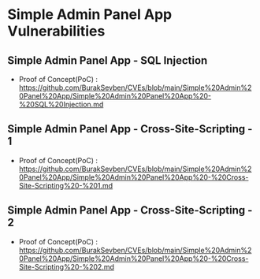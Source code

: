 # Simple Admin Panel App Vulnerabilities

## Simple Admin Panel App - SQL Injection 
+ Proof of Concept(PoC) : https://github.com/BurakSevben/CVEs/blob/main/Simple%20Admin%20Panel%20App/Simple%20Admin%20Panel%20App%20-%20SQL%20Injection.md

## Simple Admin Panel App - Cross-Site-Scripting - 1
+ Proof of Concept(PoC) : https://github.com/BurakSevben/CVEs/blob/main/Simple%20Admin%20Panel%20App/Simple%20Admin%20Panel%20App%20-%20Cross-Site-Scripting%20-%201.md

## Simple Admin Panel App - Cross-Site-Scripting - 2
+ Proof of Concept(PoC) : https://github.com/BurakSevben/CVEs/blob/main/Simple%20Admin%20Panel%20App/Simple%20Admin%20Panel%20App%20-%20Cross-Site-Scripting%20-%202.md
